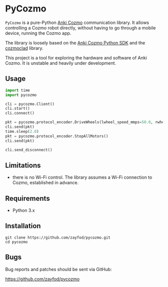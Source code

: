 PyCozmo
=======

`PyCozmo` is a pure-Python [Anki Cozmo](https://anki.com/en-us/cozmo.html) communication library. It allows controlling
a Cozmo robot directly, without having to go through a mobile device, running the Cozmo app.

The library is loosely based on the [Anki Cozmo Python SDK](https://github.com/anki/cozmo-python-sdk) and the
[cozmoclad](https://pypi.org/project/cozmoclad/) library.

This project is a tool for exploring the hardware and software of Anki Cozmo. It is unstable and heavily under
development.


Usage
-----

```python
import time
import pycozmo

cli = pycozmo.Client()
cli.start()
cli.connect()

pkt = pycozmo.protocol_encoder.DriveWheels(lwheel_speed_mmps=50.0, rwheel_speed_mmps=50.0) 
cli.send(pkt)
time.sleep(2.0)
pkt = pycozmo.protocol_encoder.StopAllMotors()
cli.send(pkt)

cli.send_disconnect()
```


Limitations
-----------

- there is no Wi-Fi control. The library assumes a Wi-Fi connection to Cozmo, established in advance.


Requirements
------------

- Python 3.x


Installation
------------

```
git clone https://github.com/zayfod/pycozmo.git
cd pycozmo
```


Bugs
----

Bug reports and patches should be sent via GitHub:

https://github.com/zayfod/pycozmo
